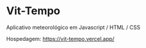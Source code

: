 # Vit-Tempo
Aplicativo meteorológico em Javascript / HTML / CSS

Hospedagem: https://vit-tempo.vercel.app/
